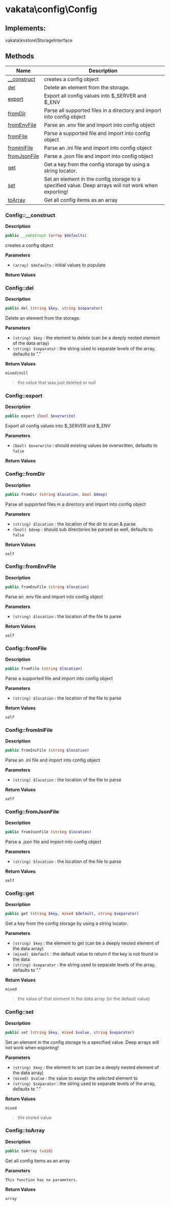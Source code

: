 # vakata\config\Config  



## Implements:
vakata\kvstore\StorageInterface



## Methods

| Name | Description |
|------|-------------|
|[__construct](#config__construct)|creates a config object|
|[del](#configdel)|Delete an element from the storage.|
|[export](#configexport)|Export all config values into $_SERVER and $_ENV|
|[fromDir](#configfromdir)|Parse all supported files in a directory and import into config object|
|[fromEnvFile](#configfromenvfile)|Parse an .env file and import into config object|
|[fromFile](#configfromfile)|Parse a supported file and import into config object|
|[fromIniFile](#configfrominifile)|Parse an .ini file and import into config object|
|[fromJsonFile](#configfromjsonfile)|Parse a .json file and import into config object|
|[get](#configget)|Get a key from the config storage by using a string locator.|
|[set](#configset)|Set an element in the config storage to a specified value. Deep arrays will not work when exporting!|
|[toArray](#configtoarray)|Get all config items as an array|




### Config::__construct  

**Description**

```php
public __construct (array $defaults)
```

creates a config object 

 

**Parameters**

* `(array) $defaults`
: initial values to populate  

**Return Values**




### Config::del  

**Description**

```php
public del (string $key, string $separator)
```

Delete an element from the storage. 

 

**Parameters**

* `(string) $key`
: the element to delete (can be a deeply nested element of the data array)  
* `(string) $separator`
: the string used to separate levels of the array, defaults to "."  

**Return Values**

`mixed|null`

> the value that was just deleted or null  




### Config::export  

**Description**

```php
public export (bool $overwrite)
```

Export all config values into $_SERVER and $_ENV 

 

**Parameters**

* `(bool) $overwrite`
: should existing values be overwritten, defaults to `false`  

**Return Values**




### Config::fromDir  

**Description**

```php
public fromDir (string $location, bool $deep)
```

Parse all supported files in a directory and import into config object 

 

**Parameters**

* `(string) $location`
: the location of the dir to scan & parse  
* `(bool) $deep`
: should sub directories be parsed as well, defaults to `false`  

**Return Values**

`self`





### Config::fromEnvFile  

**Description**

```php
public fromEnvFile (string $location)
```

Parse an .env file and import into config object 

 

**Parameters**

* `(string) $location`
: the location of the file to parse  

**Return Values**

`self`





### Config::fromFile  

**Description**

```php
public fromFile (string $location)
```

Parse a supported file and import into config object 

 

**Parameters**

* `(string) $location`
: the location of the file to parse  

**Return Values**

`self`





### Config::fromIniFile  

**Description**

```php
public fromIniFile (string $location)
```

Parse an .ini file and import into config object 

 

**Parameters**

* `(string) $location`
: the location of the file to parse  

**Return Values**

`self`





### Config::fromJsonFile  

**Description**

```php
public fromJsonFile (string $location)
```

Parse a .json file and import into config object 

 

**Parameters**

* `(string) $location`
: the location of the file to parse  

**Return Values**

`self`





### Config::get  

**Description**

```php
public get (string $key, mixed $default, string $separator)
```

Get a key from the config storage by using a string locator. 

 

**Parameters**

* `(string) $key`
: the element to get (can be a deeply nested element of the data array)  
* `(mixed) $default`
: the default value to return if the key is not found in the data  
* `(string) $separator`
: the string used to separate levels of the array, defaults to "."  

**Return Values**

`mixed`

> the value of that element in the data array (or the default value)  




### Config::set  

**Description**

```php
public set (string $key, mixed $value, string $separator)
```

Set an element in the config storage to a specified value. Deep arrays will not work when exporting! 

 

**Parameters**

* `(string) $key`
: the element to set (can be a deeply nested element of the data array)  
* `(mixed) $value`
: the value to assign the selected element to  
* `(string) $separator`
: the string used to separate levels of the array, defaults to "."  

**Return Values**

`mixed`

> the stored value  




### Config::toArray  

**Description**

```php
public toArray (void)
```

Get all config items as an array 

 

**Parameters**

`This function has no parameters.`

**Return Values**

`array`




